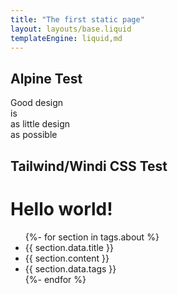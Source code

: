 ```yaml
---
title: "The first static page"
layout: layouts/base.liquid
templateEngine: liquid,md
---
```


## Alpine Test
  <div>
    <div>
      <span class="text-change">Good design</span><br/>
      <span class="change">is<br/>as little design<br/>as possible</span><br/>
      <span x-data="{message:'🤖 Hello World 🤓'}" x-text="message"></span>
    </div>
  </div>
  
 ## Tailwind/Windi CSS Test 
  
<h1 class="text-3xl font-bold underline">Hello world!</h1>

<ul>
  {%- for section in tags.about %}
  <li>{{ section.data.title }}</li>
  <li>{{ section.content }}</li>
  <li>{{ section.data.tags }}</li>
  {%- endfor %}
</ul>

